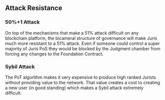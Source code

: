 ## Attack Resistance

### 50%+1 Attack

On top of the mechanisms that make a 51% attack difficult on any blockchain platform, the bicameral structure of governance will make Juris much more resistant to a 51% attack. Even if someone could control a super majority of Juris PoS they would be blocked by the Judgment chamber from forcing any changes to the Foundation Contract.

### Sybil Attack

The PoT algorithm makes it very expensive to produce high ranked Jurists without providing value to the network. That value creates a cost to creating a new user \(in good standing\) which makes a Sybil attack extremely difficult.

